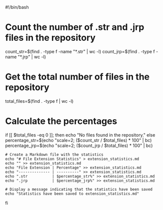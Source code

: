 #!/bin/bash

# Count the number of .str and .jrp files in the repository
count_str=$(find . -type f -name "*.str" | wc -l)
count_jrp=$(find . -type f -name "*.jrp" | wc -l)

# Get the total number of files in the repository
total_files=$(find . -type f | wc -l)

# Calculate the percentages
if [[ $total_files -eq 0 ]]; then
    echo "No files found in the repository."
else
    percentage_str=$(echo "scale=2; ($count_str / $total_files) * 100" | bc)
    percentage_jrp=$(echo "scale=2; ($count_jrp / $total_files) * 100" | bc)

    # Create a Markdown file with the statistics
    echo "# File Extension Statistics" > extension_statistics.md
    echo "" >> extension_statistics.md
    echo "File Extension | Percentage" >> extension_statistics.md
    echo "-------------- | ----------" >> extension_statistics.md
    echo ".str           | $percentage_str%" >> extension_statistics.md
    echo ".jrp           | $percentage_jrp%" >> extension_statistics.md

    # Display a message indicating that the statistics have been saved
    echo "Statistics have been saved to extension_statistics.md"
fi
